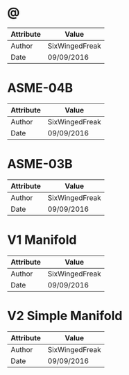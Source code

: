 # @
| Attribute | Value |
| ---  | ---     |
| Author | SixWingedFreak |
| Date | 09/09/2016 |
# ASME-04B
| Attribute | Value |
| ---  | ---     |
| Author | SixWingedFreak |
| Date | 09/09/2016 |
# ASME-03B
| Attribute | Value |
| ---  | ---     |
| Author | SixWingedFreak |
| Date | 09/09/2016 |
# V1 Manifold
| Attribute | Value |
| ---  | ---     |
| Author | SixWingedFreak |
| Date | 09/09/2016 |
# V2 Simple Manifold
| Attribute | Value |
| ---  | ---     |
| Author | SixWingedFreak |
| Date | 09/09/2016 |
